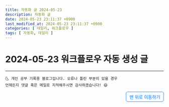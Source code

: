 ```yaml
---
title: 자동화 글 2024-05-23
description: 자동화 글
date: 2024-05-23 23:11:37 +0900
last_modified_at: 2024-05-23 23:11:37 +0900
categories: [ 데일리, 워크플로우 ]
tags: [ 자동화, 데일리 ]
---
```


# 2024-05-23 워크플로우 자동 생성 글

***
    🌜 개인 공부 기록용 블로그입니다. 오류나 틀린 부분이 있을 경우 
    언제든지 댓글 혹은 메일로 지적해주시면 감사하겠습니다! 😄

<a href="#" style="display: inline-block; padding: 5px 10px; color: #007bff; text-decoration: none; border: 0.5px solid #007bff; border-radius: 5px; float: right;">맨 위로 이동하기</a>